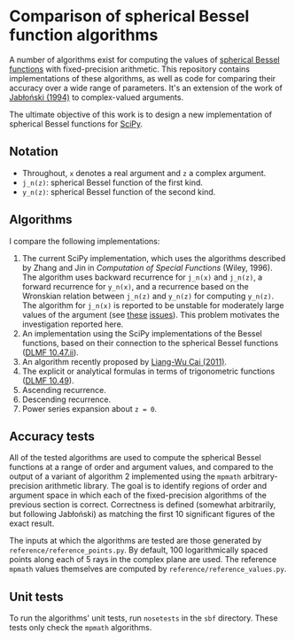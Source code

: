 # Comparison of spherical Bessel function algorithms #

A number of algorithms exist for computing the values of
[spherical Bessel functions][1] with fixed-precision arithmetic.  This
repository contains implementations of these algorithms, as well as code for
comparing their accuracy over a wide range of parameters.  It's an extension
of the work of [Jabłoński (1994)][2] to complex-valued arguments.

The ultimate objective of this work is to design a new implementation
of spherical Bessel functions for [SciPy][3].

[1]: http://dlmf.nist.gov/10.47
[2]: http://linkinghub.elsevier.com/retrieve/pii/S0021999184710606
[3]: https://github.com/scipy/scipy


## Notation ##

*   Throughout, `x` denotes a real argument and `z` a complex argument.
*   `j_n(z)`: spherical Bessel function of the first kind.
*   `y_n(z)`: spherical Bessel function of the second kind.

## Algorithms ##

I compare the following implementations:

1.  The current SciPy implementation, which uses the algorithms described by
    Zhang and Jin in *Computation of Special Functions* (Wiley, 1996). The
    algorithm uses backward recurrence for `j_n(x)` and `j_n(z)`, a forward
    recurrence for `y_n(x)`, and a recurrence based on the Wronskian relation
    between `j_n(z)` and `y_n(z)` for computing `y_n(z)`. The algorithm for
    `j_n(x)` is reported to be unstable for moderately large values of the
    argument (see [these][4] [issues][5]).  This problem motivates the
    investigation reported here.
2.  An implementation using the SciPy implementations of the Bessel functions,
    based on their connection to the spherical Bessel functions
    ([DLMF 10.47.ii][6]).
3.  An algorithm recently proposed by [Liang-Wu Cai (2011)][7].
4.  The explicit or analytical formulas in terms of trigonometric functions
    ([DLMF 10.49][8]).
5.  Ascending recurrence.
6.  Descending recurrence.
7.  Power series expansion about `z = 0`.

[4]: https://github.com/scipy/scipy/issues/2165
[5]: https://github.com/scipy/scipy/issues/1641
[6]: http://dlmf.nist.gov/10.47.ii
[7]: http://dx.doi.org/10.1016/j.cpc.2010.11.019
[8]: http://dlmf.nist.gov/10.49


## Accuracy tests ##

All of the tested algorithms are used to compute the spherical Bessel
functions at a range of order and argument values, and compared to the output
of a variant of algorithm 2 implemented using the `mpmath` arbitrary-
precision arithmetic library.  The goal is to identify regions of order and
argument space in which each of the fixed-precision algorithms of the previous
section is correct.  Correctness is defined (somewhat arbitrarily, but
following Jabłoński) as matching the first 10 significant figures of the exact
result.

The inputs at which the algorithms are tested are those generated by
`reference/reference_points.py`.  By default, 100 logarithmically spaced
points along each of 5 rays in the complex plane are used. The reference
`mpmath` values themselves are computed by `reference/reference_values.py`.


## Unit tests ##

To run the algorithms' unit tests, run `nosetests` in the `sbf` directory.
These tests only check the `mpmath` algorithms.

